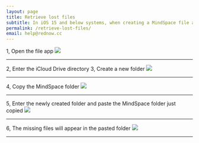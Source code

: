 ```yaml
---
layout: page
title: Retrieve lost files
subtitle: In iOS 15 and below systems, when creating a MindSpace file and changing its name, the file may suddenly disappear. Don’t worry, the system just hides this file, please follow the picture to restore it.
permalink: /retrieve-lost-files/
email: help@rednow.cc
---
```


1, Open the file app
![]({{site.baseurl}}/images/retrieve-lost-files0.jpg)

***

2, Enter the iCloud Drive directory
3, Create a new folder
![]({{site.baseurl}}/images/retrieve-lost-files1.jpg)

***

4, Copy the MindSpace folder
![]({{site.baseurl}}/images/retrieve-lost-files2.jpg)

***

5, Enter the newly created folder and paste the MindSpace folder just copied
![]({{site.baseurl}}/images/retrieve-lost-files3.jpg)

***

6, The missing files will appear in the pasted folder
![]({{site.baseurl}}/images/retrieve-lost-files4.jpg)

***